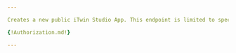 ```yaml
---

Creates a new public iTwin Studio App. This endpoint is limited to specific clients.

{!Authorization.md!}

---
```

